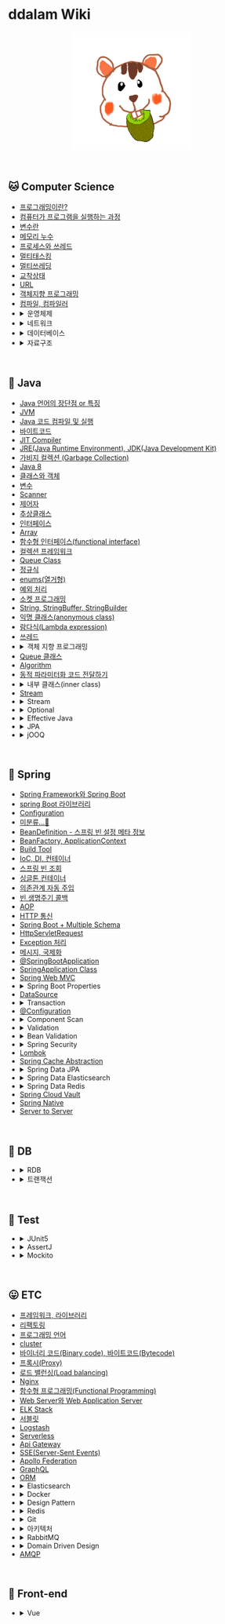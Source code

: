 # ddalam Wiki

<p align="center">
    <img src="image/ddalam_wiki.jpg"  width="240" height="240">
</p>

<br/>

## 🐱 Computer Science
<ul>
    <li><a href="CS/etc.md#프로그래밍이란">프로그래밍이란?</a></li>
    <li><a href="CS/etc.md#컴퓨터가 프로그램을 실행하는 과정">컴퓨터가 프로그램을 실행하는 과정</a></li>
    <li><a href="CS/etc.md#변수란">변수란</a></li>
    <li><a href="CS/etc.md#메모리 누수">메모리 누수</a></li>
    <li><a href="CS/etc.md#프로세스와 쓰레드">프로세스와 쓰레드</a></li>
    <li><a href="CS/etc.md#멀티태스킹">멀티태스킹</a></li>
    <li><a href="CS/etc.md#멀티쓰레딩">멀티쓰레딩</a></li>
    <li><a href="CS/etc.md#교착상태">교착상태</a></li>
    <li><a href="CS/etc.md#URL">URL</a></li>
    <li><a href="CS/oop.md">객체지향 프로그래밍</a></li>
    <li><a href="CS/etc.md#컴파일, 컴파일러">컴파일, 컴파일러</a></li>
    <li>
        <details>
            <summary>운영체제</summary>
            <ul><li><a href=""></a></li></ul>
        </details>
    </li>
    <li>
        <details>
            <summary>네트워크</summary>
            <ul><li><a href="CS/network.md#인터넷-통신">인터넷 통신</a></li></ul>
            <ul><li><a href="CS/network.md#ipinternet-protocol">IP(Internet Protocol)</a></li></ul>
            <ul><li><a href="CS/network.md#tcptransmission-control-protocol">TCP(Transmission Control Protocol)</a></li></ul>
            <ul><li><a href="CS/network.md#udpuser-datagram-protocol">UDP(User Datagram Protocol)</a></li></ul>
            <ul><li><a href="CS/network.md#port">PORT</a></li></ul>
            <ul><li><a href="CS/network.md#dnsdomain-name-system">DNS(Domain Name System)</a></li></ul>
            <ul><li><a href="CS/network.md#웹-브라우저-요청-흐름">웹 브라우저 요청 흐름</a></li></ul>
            <ul><li><a href="CS/network.md#socket_and_port">Socket과 Port</a></li></ul>
        </details>
    </li>
    <li>
        <details>
            <summary>데이터베이스</summary>
            <ul><li><a href="CS/Database/etc.md">etc</a></li></ul>
        </details>
    </li>
    <li>
        <details>
            <summary>자료구조</summary>
            <ul><li>배열</li></ul>
            <ul><li>리스트</li></ul>
            <ul><li>스택</li></ul>
            <ul><li>큐</li></ul>
            <ul><li>트리</li></ul>
            <ul><li>우선순위 큐</li></ul>
            <ul><li>정렬</li></ul>
            <ul><li>그래프</li></ul>
            <ul><li>해싱</li></ul>
            <ul><li>탐색</li></ul>
        </details>
    </li>
</ul>

<br/>

## 🐯 Java
<ul>
    <li><a href="Java/characteristic.md">Java 언어의 장단점 or 특징</a></li>
    <li><a href="Java/JVM.md">JVM</a></li>
    <li><a href="Java/compile_&_run.md">Java 코드 컴파일 및 실행</a></li>
    <li><a href="Java/bytecode.md">바이트코드</a></li>
    <li><a href="Java/JIT_compiler.md">JIT Compiler</a></li>
    <li><a href="Java/JRE_&_JDK.md">JRE(Java Runtime Environment), JDK(Java Development Kit)</a></li>
    <li><a href="Java/garbage_collection.md">가비지 컬렉션 (Garbage Collection)</a></li>
    <li><a href="Java/Java8.md">Java 8</a></li>
    <li><a href="Java/class_and_instance.md">클래스와 객체</a></li>
    <li><a href="Java/variable.md">변수</a></li>
    <li><a href="Java/Scanner.md">Scanner</a></li>
    <li><a href="Java/modifier.md">제어자</a></li>
    <li><a href="Java/abstract_class.md">추상클래스</a></li>
    <li><a href="Java/interface.md">인터페이스</a></li>
    <li><a href="Java/Array.md">Array</a></li>
    <li><a href="Java/functinal_interface.md">함수형 인터페이스(functional interface)</a></li>
    <li><a href="Java/CollectionsFramework.md">컬렉션 프레임워크</a></li>
    <li><a href="Java/Queue-class.md">Queue Class</a></li>
    <li><a href="Java/regular_expression.md">정규식</a></li>
    <li><a href="Java/enums.md">enums(열거형)</a></li>
    <li><a href="Java/exception_handling.md">예외 처리</a></li>
    <li><a href="Java/tcp_socket.md">소켓 프로그래밍</a></li>
    <li><a href="Java/string_stringBuffer_stringBuilder.md">String, StringBuffer, StringBuilder</a></li>
    <li><a href="Java/anonymous_class.md">익명 클래스(anonymous class)</a></li>
    <li><a href="Java/Lambda_expression.md">람다식(Lambda expression)</a></li>
    <li><a href="Java/thread.md">쓰레드</a></li>
    <li>
        <details>
            <summary>객체 지향 프로그래밍</summary>
            <ul>
                <li><a href="Java/객체지향프로그래밍.md#polymorphism">다형성</a></li>
                <li><a href="Java/abstract_class.md">추상클래스</a></li>
            </ul>
        </details>
    </li>
    <li><a href="Java/Queue-class.md">Queue 클래스</a></li>
    <li><a href="Java/algorithm.md">Algorithm</a></li>
    <li><a href="Java/passing_code_with_behavior_parameterization.md">동적 파라미터화 코드 전달하기</a></li>
    <li>
        <details>
            <summary>내부 클래스(inner class)</summary>
            <ul>
                <li><a href="Java/inner_class.md#내부-클래스-inner-class">내부 클래스 (inner class)</a></li>
                <ul>
                    <li><a href="Java/inner_class.md#내부-클래스의-종류">내부 클래스의 종류</a></li>
                </ul>
            </ul>
        </details>
    </li>
    <li><a href="Java/stream.md">Stream</a></li>
    <li>
        <details>
            <summary>Stream</summary>
            <ul>
                <li><a href="Java/stream.md#stream이-제공하는-유용한-기능">Stream이 제공하는 유용한 기능</a></li>
            </ul>
        </details>
    </li>
    <li>
        <details>
            <summary>Optional</summary>
            <ul>
                <li><a href="Java/optional.md#값이-없는-상황">값이 없는 상황</a></li>
                <li><a href="Java/optional.md#optional-클래스">Optional 클래스</a></li>
                <li><a href="Java/optional.md#optional-적용-패턴">Optional 적용 패턴</a></li>
            </ul>
        </details>
    </li>
    <li>
        <details>
            <summary>Effective Java</summary>
            <ul>
                <li><a href="Java/effective_java.md#객체-생성과-파괴">객체 생성과 파괴</a></li>
            </ul>
        </details>
    </li>
    <li>
        <details>
            <summary>JPA</summary>
            <ul><li><a href="Java/JPA/hibernate.md#hibernate">hibernate</a></li></ul>
            <ul><li><a href="Java/JPA/setting.md#jpa-설정하기">JPA 설정하기</a></li></ul>
            <ul><li><a href="Java/JPA/run.md#jpa-구동-방식">JPA 구동 방식</a></li></ul>
            <ul><li><a href="Java/JPA/flush.md">flush</a></li></ul>
            <ul><li><a href="Java/JPA/association.md">연관관계</a></li></ul>
            <ul><li><a href="Java/JPA/association_mapping.md#연관관계-매핑">연관관계 매핑</a></li></ul>
            <ul><li><a href="Java/JPA/fetch_type.md">즉시 로딩, 지연 로딩</a></li></ul>
        </details>
    </li>
    <li>
        <details>
            <summary>jOOQ</summary>
            <ul><li><a href="Java/jOOQ/jOOQ.md">jOOQ</a></li></ul>
        </details>
    </li>
</ul>

<br/>

## 🌱 Spring
<ul>
    <li><a href="Spring/spring_framework_and_spring_boot.md">Spring Framework와 Spring Boot</a></li>
    <li><a href="Spring/libraries.md">spring Boot 라이브러리</a></li>
    <li><a href="Spring/configuration.md">Configuration</a></li>
    <li><a href="Spring/미분류.md">미분류...🤔</a></li>
    <li><a href="Spring/BeanDefinition.md">BeanDefinition - 스프링 빈 설정 메타 정보</a></li>
    <li><a href="Spring/BeanFactory_ApplicationContext.md">BeanFactory, ApplicationContext</a></li>
    <li><a href="Spring/Build_Tool.md">Build Tool</a></li>
    <li><a href="Spring/IoC_DI_Container.md">IoC, DI, 컨테이너</a></li>
    <li><a href="Spring/spring_bean_lookup.md">스프링 빈 조회</a></li>
    <li><a href="Spring/singleton_container.md">싱글톤 컨테이너</a></li>
    <li><a href="Spring/automatic_dependency_injection.md">의존관계 자동 주입</a></li>
    <li><a href="Spring/bean_life_cycle_callback.md">빈 생명주기 콜백</a></li>
    <li><a href="Spring/AOP.md">AOP</a></li>
    <li><a href="Spring/HTTP.md">HTTP 통신</a></li>
    <li><a href="Spring/Spring_Boot+Multiple_Schema.md">Spring Boot + Multiple Schema</a></li>
    <li><a href="Spring/HttpServletRequest.md">HttpServletRequest</a></li>
    <li><a href="Spring/Exception.md">Exception 처리</a></li>
    <li><a href="Spring/Message_Internationalization.md">메시지, 국제화</a></li>
    <li><a href="Spring/@SpringBootApplication.md">@SpringBootApplication</a></li>
    <li><a href="Spring/SpringApplication_class.md">SpringApplication Class</a></li>
    <li><a href="Spring/MVC.md">Spring Web MVC</a></li>
    <li>
        <details>
            <summary>Spring Boot Properties</summary>
            <ul><li><a href="Spring/spring_boot_properties.md#spring-boot-properties">Spring Boot Properties</a></li></ul>
            <ul><li><a href="Spring/spring_boot_properties.md#externalized-configuration">Externalized Configuration</a></li></ul>
            <ul><li><a href="Spring/spring_boot_properties.md#외부-설정의-우선순위">외부 설정의 우선순위</a></li></ul>
            <ul><li><a href="Spring/spring_boot_properties.md#설정-파일을-java-코드로-읽는-방법">설정 파일을 Java 코드로 읽는 방법</a></li></ul>
            <ul><li><a href="Spring/spring_boot_properties.md#spring-configuration-processor">Spring Configuration Processor</a></li></ul>
        </details>
    </li>
    <li><a href="Spring/data_source.md">DataSource</a></li>
    <li>
        <details>
            <summary>Transaction</summary>
            <ul><li><a href="Spring/Transaction/transaction_abstract.md">트랜잭션 추상화</a></li></ul>
            <ul><li><a href="Spring/Transaction/transaction_usage.md">트랜잭션 사용 방법</a></li></ul>
            <ul><li><a href="Spring/Transaction/declarative_transaction.md">선언적 트랜잭션</a></li></ul>
        </details>
    </li>
    <li><a href="Spring/@Configuration.md">@Configuration</a></li>
    <li>
        <details>
            <summary>Component Scan</summary>
            <ul><li><a href="Spring/component_scan.md#component-scan">Component Scan</a></li></ul>
            <ul><li><a href="Spring/component_scan.md#spring-bean을-등록하는-방법">Spring Bean을 등록하는 방법</a></li></ul>
            <ul><li><a href="Spring/component_scan.md#component-scan-적용-방법">Component Scan 적용 방법</a></li></ul>
            <ul><li><a href="Spring/component_scan.md#componentscan을-사용할-때-의존관계-주입">@ComponentScan을 사용할 때 의존관계 주입</a></li></ul>
            <ul><li><a href="Spring/component_scan.md#component-외-component-scan-대상">@Component 외 Component Scan 대상</a></li></ul>
        </details>
    </li>
    <li>
        <details>
            <summary>Validation</summary>
            <ul><li><a href="Spring/validation.md#bindingresult">BindingResult</a></li></ul>
        </details>
    </li>
    <li>
        <details>
            <summary>Bean Validation</summary>
            <ul><li><a href="Spring/BeanValidation/bean_validation.md">Bean Validation</a></li></ul>
            <ul><li><a href="Spring/BeanValidation/spring_bean_validation.md">Spring이 Bean Validation을 사용하는 방법</a></li></ul>
            <ul><li><a href="Spring/BeanValidation/@Valid_@Validated.md">@Valid, @Validated</a></li></ul>
            <ul><li><a href="Spring/BeanValidation/message_change.md">오류 메시지 변경</a></li></ul>
            <ul><li><a href="Spring/BeanValidation/object_error.md">Object 오류 처리</a></li></ul>
        </details>
    </li>
    <li>
        <details>
            <summary>Spring Security</summary>
            <ul><li><a href="Spring/Spring_Security.md#spring-security">Spring Security</a></li></ul>
            <ul><li><a href="Spring/Spring_Security.md#spring-security가-궁극적으로-이루고자-하는-목표">Spring Security가 궁극적으로 이루고자 하는 목표</a></li></ul>
            <ul><li><a href="Spring/Spring_Security.md#spring-security-filter">Spring Security Filter</a></li></ul>
            <ul><li><a href="Spring/Spring_Security.md#spring-security-아키텍처">Spring Security 아키텍처</a></li></ul>
            <ul><li><a href="Spring/Spring_Security.md#spring-security-config">Spring Security Config</a></li></ul>
            <ul><li><a href="Spring/Spring_Security.md#사용자">사용자</a></li></ul>
            <ul><li><a href="Spring/Spring_Security.md#authentication-인증-로그인">Authentication (인증, 로그인)</a></li></ul>
            <ul><li><a href="Spring/Spring_Security.md#토큰으로-인증하기">토큰으로 인증하기</a></li></ul>
            <ul><li><a href="Spring/Spring_Security.md#jwtjson-web-token">JWT(Json Web Token)</a></li></ul>
        </details>
    </li>
    <li><a href="Spring/Lombok.md">Lombok</a></li>
    <li><a href="Spring/spring_cache_abstraction.md">Spring Cache Abstraction</a></li>
    <li>
        <details>
            <summary>Spring Data JPA</summary>
            <ul><li><a href="Spring/spring_data_jpa.md#orm-jpa-jpql">ORM, JPA, JPQL</a></li></ul>
            <ul><li><a href="Spring/spring_data_jpa.md#hibernate-vs-spring-data-jpa">Hibernate vs. Spring Data JPA</a></li></ul>
            <ul><li><a href="Spring/spring_data_jpa.md#in-memory-테스트-db---h2">in memory 테스트 DB - H2</a></li></ul>
        </details>
    </li>
    <li>
        <details>
            <summary>Spring Data Elasticsearch</summary>
            <ul><li><a href="Spring/spring_data_elasticsearch.md#elasticsearch-operations">Elasticsearch Operations</a></li></ul>
        </details>
    </li>
    <li>
        <details>
            <summary>Spring Data Redis</summary>
            <ul><li><a href="Spring/spring_data_redis.md#elasticsearch-operations">Elasticsearch Operations</a></li></ul>
        </details>
    </li>
    <li><a href="Spring/spring_cloud_vault.md">Spring Cloud Vault</a></li>
    <li><a href="Spring/spring_native.md">Spring Native</a></li>
    <li><a href="Spring/server_to_server.md">Server to Server</a></li>
</ul>

<br/>

## 🐥 DB
<ul>
    <li>
        <details>
            <summary>RDB</summary>
            <ul>
                <li>
                    <details>
                        <summary>SQL</summary>
                        <ul>
                            <li><a href="DB/RDB/SQL/MySQL/window_function.md">윈도우 함수(Window Function)</a></li>
                            <li><a href="DB/RDB/SQL/MySQL/timezone.md">Timezone</a></li>
                            <li><a href="DB/RDB/SQL/MySQL/GROUP_CONCAT.md">GROUP_CONCAT</a></li>
                        </ul>
                    </details>
                </li>
                <li>
                    <details>
                        <summary>ERD</summary>
                        <ul>
                            <li><a href="DB/RDB/ERD.md#관계선">관계선</a></li>
                        </ul>
                    </details>
                </li>
            </ul>
        </details>
    </li>
    <li>
        <details>
            <summary>트랜잭션</summary>
            <ul><li><a href="DB/transaction.md">트랜잭션</a></li></ul>
            <ul><li><a href="DB/transaction.md#트랜잭션-acid">트랜잭션 ACID</a></li></ul>
        </details>
    </li>
</ul>

<br/>

## 🦄 Test
<ul>
    <li>
        <details>
            <summary>JUnit5</summary>
            <ul><li><a href="Test/JUnit5.md#junit-5">JUnit5</a></li></ul>
            <ul><li><a href="Test/JUnit5.md#mockito">Mockito</a></li></ul>
            <ul><li><a href="Test/JUnit5.md#extendwith">@ExtendWith()</a></li></ul>
            <ul><li><a href="Test/JUnit5.md#webmvctest">@WebMvcTest()</a></li></ul>
            <ul><li><a href="Test/JUnit5.md#webmvctest">@WebMvcTest()</a></li></ul>
            <ul><li><a href="Test/JUnit5.md#controller-테스트">Controller 테스트</a></li></ul>
        </details>
    </li>
    <li>
        <details>
            <summary>AssertJ</summary>
            <ul><li><a href="Test/AssertJ.md#assertj">AssertJ</a></li></ul>
            <ul><li><a href="Test/AssertJ.md#junit-vs-assertj">JUnit vs AssertJ</a></li></ul>
        </details>
    </li>
    <li>
        <details>
            <summary>Mockito</summary>
            <ul><li><a href="Test/Mockito.md#mockito">Mockito</a></li></ul>
            <ul><li><a href="Test/Mockito.md#mock을-사용하는-경우">Mock을 사용하는 경우</a></li></ul>
            <ul><li><a href="Test/Mockito.md#mock을-만드는-방법">Mock을 만드는 방법</a></li></ul>
            <ul><li><a href="Test/Mockito.md#mock이-어떻게-동작해야-하는지-관리하는-방법-stubbing">Mock이 어떻게 동작해야 하는지 관리하는 방법 (Stubbing)</a></li></ul>
            <ul><li><a href="Test/Mockito.md#mock-객체-확인">Mock 객체 확인</a></li></ul>
            <ul><li><a href="Test/Mockito.md#bdd-스타일-mockito-api">BDD 스타일 Mockito API</a></li></ul>
        </details>
    </li>
</ul>

<br/>

## 😛 ETC
<ul>
    <li><a href="etc/framework_library.md">프레임워크, 라이브러리</a></li>
    <li><a href="etc/refactoring.md">리팩토링</a></li>
    <li><a href="etc/programming_language.md">프로그래밍 언어</a></li>
    <li><a href="etc/cluster.md">cluster</a></li>
    <li><a href="etc/binary_code_&_bytecode.md">바이너리 코드(Binary code), 바이트코드(Bytecode)</a></li>
    <li><a href="etc/proxy.md">프록시(Proxy)</a></li>
    <li><a href="etc/load_balancing.md">로드 밸런싱(Load balancing)</a></li>
    <li><a href="etc/Nginx.md">Nginx</a></li>
    <li><a href="etc/functional_programming.md">함수형 프로그래밍(Functional Programming)</a></li>
    <li><a href="etc/web_server_and_WAS.md">Web Server와 Web Application Server</a></li>
    <li><a href="etc/ELK_Stack.md">ELK Stack</a></li>
    <li><a href="etc/Servlet.md">서블릿</a></li>
    <li><a href="etc/Logstash.md">Logstash</a></li>
    <li><a href="etc/serverless.md">Serverless</a></li>
    <li><a href="etc/ApiGateway.md">Api Gateway</a></li>
    <li><a href="etc/SSE.md">SSE(Server-Sent Events)</a></li>
    <li><a href="etc/ApolloFederation.md">Apollo Federation</a></li>
    <li><a href="etc/GraphQL.md">GraphQL</a></li>
    <li><a href="etc/ORM.md">ORM</a></li>
    <li>
        <details>
            <summary>Elasticsearch</summary>
            <ul><li><a href="etc/Elasticsearch.md#elasticsearch-분산-검색-엔진">Elasticsearch: 분산 검색 엔진</a></li></ul>
            <ul>
                <li><a href="etc/Elasticsearch.md#검색">검색</a></li>
                <ul>
                    <li><a href="etc/Elasticsearch.md#query-dsl-1">Query DSL</a></li>
                </ul>
            </ul>
        </details>
    </li>
    <li>
        <details>
            <summary>Docker</summary>
            <ul><li><a href="etc/Docker.md#docker란">Docker란?</a></li></ul>
            <ul><li><a href="etc/Docker.md#docker-architecture">Docker architecture</a></li></ul>
            <ul><li><a href="etc/Docker.md#dockerfile">Dockerfile</a></li></ul>
            <ul><li><a href="etc/Docker.md#docker-compose-cli">Docker Compose CLI</a></li></ul>
            <ul><li><a href="etc/Docker.md#etc">etc</a></li></ul>
        </details>
    </li>
    <li>
        <details>
            <summary>Design Pattern</summary>
            <ul><li><a href="etc/design_pattern.md#design-pattern">Design Pattern</a></li></ul>
            <ul><li><a href="etc/design_pattern.md#디자인-패턴의-필요성">디자인 패턴의 필요성</a></li></ul>
        </details>
    </li>
    <li>
        <details>
            <summary>Redis</summary>
            <ul><li><a href="etc/redis.md">Redis란?</a></li></ul>
        </details>
    </li>
    <li>
        <details>
            <summary>Git</summary>
            <ul><li><a href="etc/git.md#git">Git</a></li></ul>
            <ul><li><a href="etc/git.md#git을-사용하는-이유">Git을 사용하는 이유</a></li></ul>
        </details>
    </li>
    <li>
        <details>
            <summary>아키텍처</summary>
            <ul><li><a href="etc/Architecture/Hexagonal_Architecture.md#hexagonal-architecture">Hexagonal Architecture</a></li></ul>
        </details>
    </li>
    <li>
        <details>
            <summary>RabbitMQ</summary>
            <ul><li><a href="etc/RabbitMQ.md#rabbitmq">RabbitMQ</a></li></ul>
        </details>
    </li>
    <li>
        <details>
            <summary>Domain Driven Design</summary>
            <ul><li><a href="etc/DDD/domain_model.md">도메인 모델</a></li></ul>
        </details>
    </li>
    <li><a href="etc/AMQP.md">AMQP</a></li>
</ul>

<br/>

## 👀 Front-end
<ul>
    <li>
        <details>
            <summary>Vue</summary>
            <ul>
                <li><a href="Front-end/vue.md#lifecycle">라이프사이클</a></li>
            </ul>
            <summary>미분류</summary>
            <ul>
                <li><a href="Front-end/미분류.md">라이프사이클</a></li>
            </ul>
        </details>
    </li>
</ul>

<br/>